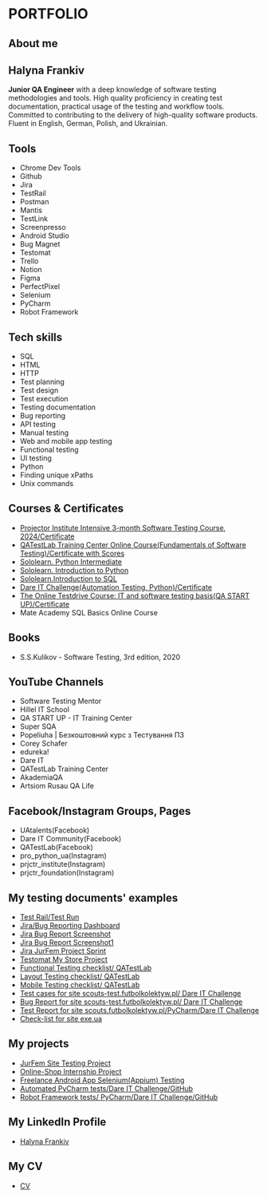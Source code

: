 # **PORTFOLIO**
## **About me**
## **Halyna Frankiv**
**Junior QA Engineer** with a deep knowledge of software testing methodologies and tools. High quality proficiency in creating test documentation, practical usage of the testing and workflow tools. Committed to contributing to the delivery of high-quality software products. Fluent in English, German, Polish, and Ukrainian.
## **Tools**
- Chrome Dev Tools  
- Github
- Jira
- TestRail
- Postman
- Mantis
- TestLink
- Screenpresso
- Android Studio
- Bug Magnet
- Testomat
- Trello
- Notion
- Figma
- PerfectPixel
- Selenium 
- PyCharm
- Robot Framework


## **Tech skills**
- SQL
- HTML
- HTTP
- Test planning
- Test design
- Test execution
- Testing documentation
- Bug reporting
- API testing
- Manual testing
- Web and mobile app testing
- Functional testing
- UI testing  
- Python
- Finding unique xPaths
- Unix commands
## **Courses & Certificates**
- [Projector Institute Intensive 3-month Software Testing Course, 2024/Certificate](https://drive.google.com/file/d/15TOBwhtGWYJXqo6dPcwQSjYy7u6okCDY/view?usp=sharing)
- [QATestLab Training Center Online Course(Fundamentals of Software Testing)/Certificate with Scores](https://drive.google.com/file/d/11IJx4xG0Su2pflcGFXbVZ33YvLkJk32I/view?usp=sharing)
- [Sololearn. Python Intermediate](https://drive.google.com/file/d/1H_pnpeR5lxc5-mYWIKhuh30q-V5LZrHP/view?usp=drivesdk)
- [Sololearn. Introduction to Python ](https://drive.google.com/file/d/1Fdggi5PATDnZ7-4afcoYR4WXN3o3SnE3/view?usp=drivesdk)
- [Sololearn.Introduction to SQL](https://drive.google.com/file/d/1D4hOegBUMIrJb1URoRmS9Oqpbn-twlW8/view?usp=sharing)
- [Dare IT Challenge(Automation Testing, Python)/Certificate](https://drive.google.com/file/d/1wMLGn8-lQQglhj35oUEMx9bSmup-mig7/view?usp=sharing)
- [The Online Testdrive Course: IT and software testing basis(QA START UP)/Certificate](https://drive.google.com/file/d/16HThZCqsw1cST7jAZHc0o7yQpyZbTu49/view?usp=sharing)
- Mate Academy SQL Basics Online Course
## **Books**
- S.S.Kulikov - Software Testing, 3rd edition, 2020
## **YouTube Channels**
-  Software Testing Mentor
-  Hillel IT School
-  QA START UP - IT Training Center
-  Super SQA
-  Popeliuha | Безкоштовний курс з Тестування ПЗ
-  Corey Schafer
-  edureka!
-  Dare IT
-  QATestLab Training Center
-  AkademiaQA
-  Artsiom Rusau QA Life
## **Facebook/Instagram Groups, Pages**
- UAtalents(Facebook)
- Dare IT Community(Facebook) 
- QATestLab(Facebook)
- pro_python_ua(Instagram)
- prjctr_institute(Instagram)
- prjctr_foundation(Instagram)
## **My testing documents' examples**
- [Test Rail/Test Run](https://drive.google.com/file/d/1-E2gRlp2sqlCb_xr7t8xSpVWWJMM2nSi/view?usp=drivesdk)
- [Jira/Bug Reporting Dashboard](https://drive.google.com/file/d/1SA4g5AG_d0ULHBc0fNe0QsCikJbBgx04/view?usp=sharing)
- [Jira Bug Report Screenshot](https://drive.google.com/file/d/1Xg5S13Ti-H42xzODqW8J6WLW5OzT_Yj0/view?usp=drivesdk)
- [Jira Bug Report Screenshot1](https://drive.google.com/file/d/1iyaXvZ2HlSWkx5T5KsICHtUFBhn2bgIQ/view?usp=drivesdk)
- [Jira JurFem Project Sprint](https://drive.google.com/file/d/1M5v78_WWrvLP3ZJrfr26_4E8-OjFMqCU/view?usp=drivesdk)
- [Testomat My Store Project](https://drive.google.com/file/d/1jPhXM-UHz-1L9ga_jjwy65Z9ScEM-ZvQ/view?usp=sharing)
- [Functional Testing checklist/ QATestLab](https://docs.google.com/spreadsheets/d/1RmpDYf0gEF3ASrQjpArPMr2GvUwKZuJpyz6J1lybXyQ/edit#gid=0)
- [Layout Testing checklist/ QATestLab](https://docs.google.com/spreadsheets/d/196UzB6-wnBBZ_bpdhLmMylVJfg82KDKYa4n_92CGy6E/edit#gid=0)
- [Mobile Testing checklist/ QATestLab](https://docs.google.com/spreadsheets/d/1CEtnmHtYPdZx6zR9DT180y8QuaGmwSUn-z263SJkInE/edit#gid=0)
- [Test cases for site scouts-test.futbolkolektyw.pl/ Dare IT Challenge](https://docs.google.com/spreadsheets/d/1tXPu3XBxTtwBrxALS6lIfQA10YoGvDaVwF07FTyq3pQ/edit?usp=sharing)
- [Bug Report for site scouts-test.futbolkolektyw.pl/ Dare IT Challenge](https://docs.google.com/spreadsheets/d/1r_ftWbF_bNFPXBr3EpuPXgj7Af4LIlHIJ6CcdmSWbuo/edit#gid=0)
- [Test Report for site scouts.futbolkolektyw.pl/PyCharm/Dare IT Challenge](https://docs.google.com/spreadsheets/d/1u13o7_w-FeB1As2Och-Pu-QUEENVcwYixGfWEhe5nAg/edit#gid=0)
- [Check-list for site exe.ua](https://docs.google.com/spreadsheets/d/1dBsMBsq5b-_EyUwhb5tRIfP9ZYH2ZOcFfS5PNZ0dTz4/edit#gid=0)


## **My projects**
- [JurFem Site Testing Project](https://drive.google.com/file/d/1agSdXhW33b1XFM7iyfk680A89cXAxTm0/view?usp=sharing)
- [Online-Shop Internship Project](https://docs.google.com/presentation/d/1-up6ZXr0ryqZ2nfXPv8JAzNF99_AaTSDxbN7Tr0_j-M/edit?usp=sharing)
- [Freelance Android App Selenium(Appium) Testing](https://drive.google.com/file/d/1wzwKl8gRAskH-EgHwODS83gFrrIzTIIz/view?usp=sharing)
- [Automated PyCharm tests/Dare IT Challenge/GitHub](https://github.com/gfrankiv/challenge_portfolio_pati)
- [Robot Framework tests/ PyCharm/Dare IT Challenge/GitHub](https://github.com/gfrankiv/halyna_robotframework)
## **My LinkedIn Profile**
- [Halyna Frankiv](https://www.linkedin.com/in/halyna-frankiv-b98047204/)
## **My CV**
- [CV](https://docs.google.com/document/d/1zKGrzvjbhONdLDEDrwTESGg5bHHlLFeCX8rrHrZt9QY/edit?usp=sharing) 
 






